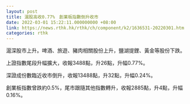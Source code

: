 ```yaml
---
layout: post
title: 滬股高收0.77%　創業板指數倒升收市
date: 2022-03-01 15:22:11.000000000 +08:00
link: https://news.rthk.hk/rthk/ch/component/k2/1636531-20220301.htm
categories: rthk
---
```


滬深股市上升。啤酒、旅遊、豬肉相關股份上升，鹽湖提鋰、黃金等股份下跌。

上證指數尾段升幅擴大，收報3488點，升26點，升幅0.77%。

深證成份數臨近收市倒升，收報13488點，升32點，升幅0.24%。

創業板指數曾跌約0.5%，尾市跟隨其他指數轉升，收報2885點，升4點，升幅0.16%。
